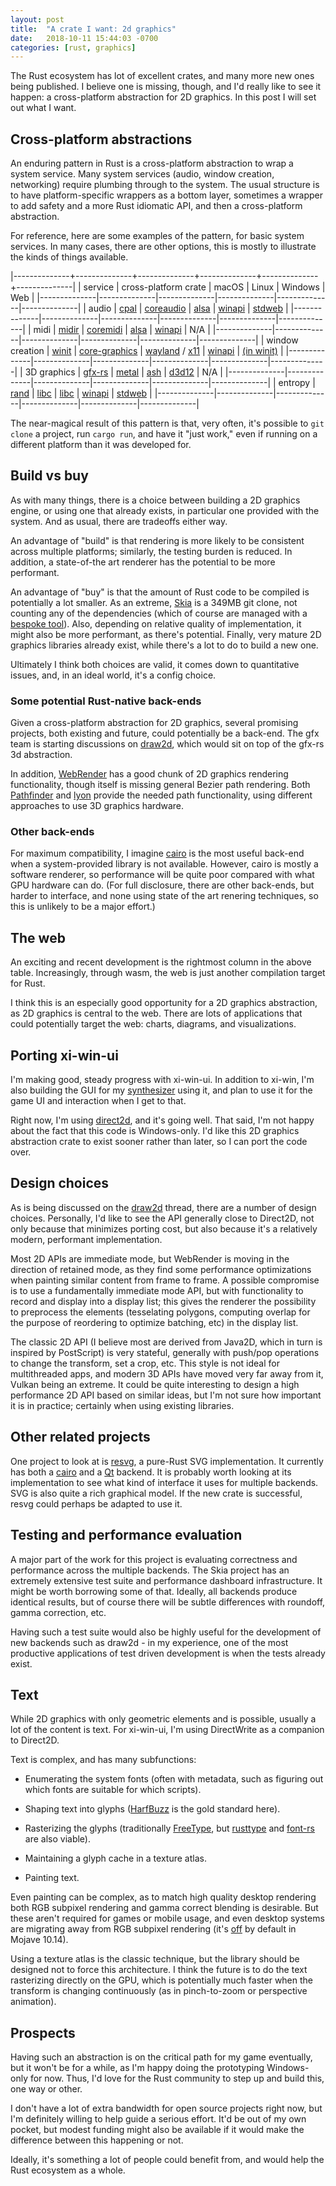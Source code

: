 ```yaml
---
layout: post
title:  "A crate I want: 2d graphics"
date:   2018-10-11 15:44:03 -0700
categories: [rust, graphics]
---
```

The Rust ecosystem has lot of excellent crates, and many more new ones being published. I believe one is missing, though, and I'd really like to see it happen: a cross-platform abstraction for 2D graphics. In this post I will set out what I want.

## Cross-platform abstractions

An enduring pattern in Rust is a cross-platform abstraction to wrap a system service. Many system services (audio, window creation, networking) require plumbing through to the system. The usual structure is to have platform-specific wrappers as a bottom layer, sometimes a wrapper to add safety and a more Rust idiomatic API, and then a cross-platform abstraction.

For reference, here are some examples of the pattern, for basic system services. In many cases, there are other options, this is mostly to illustrate the kinds of things available.

|--------------+--------------+--------------+--------------+--------------+--------------|
| service  | cross-platform crate | macOS    | Linux        | Windows      | Web          |
|--------------|--------------|--------------|--------------|--------------|--------------|
| audio        | [cpal]       | [coreaudio]  | [alsa]       | [winapi]     | [stdweb]     |
|--------------|--------------|--------------|--------------|--------------|--------------|
| midi         | [midir]      | [coremidi]   | [alsa]       | [winapi]     | N/A          |
|--------------|--------------|--------------|--------------|--------------|--------------|
| window creation | [winit]   | [core-graphics] | [wayland] / [x11] | [winapi] | [(in winit)][we] |
|--------------|--------------|--------------|--------------|--------------|--------------|
| 3D graphics  | [gfx-rs]     | [metal]      | [ash]        | [d3d12]      | N/A          |
|--------------|--------------|--------------|--------------|--------------|--------------|
| entropy      | [rand]       | [libc]       | [libc]       | [winapi]     | [stdweb]     |
|--------------|--------------|--------------|--------------|--------------|--------------|

The near-magical result of this pattern is that, very often, it's possible to `git clone` a project, run `cargo run`, and have it "just work," even if running on a different platform than it was developed for.

## Build vs buy

As with many things, there is a choice between building a 2D graphics engine, or using one that already exists, in particular one provided with the system. And as usual, there are tradeoffs either way.

An advantage of "build" is that rendering is more likely to be consistent across multiple platforms; similarly, the testing burden is reduced. In addition, a state-of-the art renderer has the potential to be more performant.

An advantage of "buy" is that the amount of Rust code to be compiled is potentially a lot smaller. As an extreme, [Skia](https://skia.org/) is a 349MB git clone, not counting any of the dependencies (which of course are managed with a [bespoke tool](https://skia.org/user/download)). Also, depending on relative quality of implementation, it might also be more performant, as there's potential. Finally, very mature 2D graphics libraries already exist, while there's a lot to do to build a new one.

Ultimately I think both choices are valid, it comes down to quantitative issues, and, in an ideal world, it's a config choice.

### Some potential Rust-native back-ends

Given a cross-platform abstraction for 2D graphics, several promising projects, both existing and future, could potentially be a back-end. The gfx team is starting discussions on [draw2d], which would sit on top of the gfx-rs 3d abstraction.

In addition, [WebRender] has a good chunk of 2D graphics rendering functionality, though itself is missing general Bezier path rendering. Both [Pathfinder] and [lyon] provide the needed path functionality, using different approaches to use 3D graphics hardware.

### Other back-ends

For maximum compatibility, I imagine [cairo] is the most useful back-end when a system-provided library is not available. However, cairo is mostly a software renderer, so performance will be quite poor compared with what GPU hardware can do. (For full disclosure, there are other back-ends, but harder to interface, and none using state of the art renering techniques, so this is unlikely to be a major effort.)

## The web

An exciting and recent development is the rightmost column in the above table. Increasingly, through wasm, the web is just another compilation target for Rust.

I think this is an especially good opportunity for a 2D graphics abstraction, as 2D graphics is central to the web. There are lots of applications that could potentially target the web: charts, diagrams, and visualizations.

## Porting xi-win-ui

I'm making good, steady progress with xi-win-ui. In addition to xi-win, I'm also building the GUI for my [synthesizer] using it, and plan to use it for the game UI and interaction when I get to that.

Right now, I'm using [direct2d], and it's going well. That said, I'm not happy about the fact that this code is Windows-only. I'd like this 2D graphics abstraction crate to exist sooner rather than later, so I can port the code over.

## Design choices

As is being discussed on the [draw2d] thread, there are a number of design choices. Personally, I'd like to see the API generally close to Direct2D, not only because that minimizes porting cost, but also because it's a relatively modern, performant implementation.

Most 2D APIs are immediate mode, but WebRender is moving in the direction of retained mode, as they find some performance optimizations when painting similar content from frame to frame. A possible compromise is to use a fundamentally immediate mode API, but with functionality to record and display into a display list; this gives the renderer the possibility to preprocess the elements (tesselating polygons, computing overlap for the purpose of reordering to optimize batching, etc) in the display list.

The classic 2D API (I believe most are derived from Java2D, which in turn is inspired by PostScript) is very stateful, generally with push/pop operations to change the transform, set a crop, etc. This style is not ideal for multithreaded apps, and modern 3D APIs have moved very far away from it, Vulkan being an extreme. It could be quite interesting to design a high performance 2D API based on similar ideas, but I'm not sure how important it is in practice; certainly when using existing libraries.

## Other related projects

One project to look at is [resvg], a pure-Rust SVG implementation. It currently has both a [cairo] and a [Qt] backend. It is probably worth looking at its implementation to see what kind of interface it uses for multiple backends. SVG is also quite a rich graphical model. If the new crate is successful, resvg could perhaps be adapted to use it.

## Testing and performance evaluation

A major part of the work for this project is evaluating correctness and performance across the multiple backends. The Skia project has an extremely extensive test suite and performance dashboard infrastructure. It might be worth borrowing some of that. Ideally, all backends produce identical results, but of course there will be subtle differences with roundoff, gamma correction, etc.

Having such a test suite would also be highly useful for the development of new backends such as draw2d - in my experience, one of the most productive applications of test driven development is when the tests already exist.

## Text

While 2D graphics with only geometric elements and is possible, usually a lot of the content is text. For xi-win-ui, I'm using DirectWrite as a companion to Direct2D.

Text is complex, and has many subfunctions:

* Enumerating the system fonts (often with metadata, such as figuring out which fonts are suitable for which scripts).

* Shaping text into glyphs ([HarfBuzz] is the gold standard here).

* Rasterizing the glyphs (traditionally [FreeType], but [rusttype] and [font-rs] are also viable).

* Maintaining a glyph cache in a texture atlas.

* Painting text.

Even painting can be complex, as to match high quality desktop rendering both RGB subpixel rendering and gamma correct blending is desirable. But these aren't required for games or mobile usage, and even desktop systems are migrating away from RGB subpixel rendering (it's [off](https://news.ycombinator.com/item?id=17476873) by default in Mojave 10.14).

Using a texture atlas is the classic technique, but the library should be designed not to force this architecture. I think the future is to do the text rasterizing directly on the GPU, which is potentially much faster when the transform is changing continuously (as in pinch-to-zoom or perspective animation).

## Prospects

Having such an abstraction is on the critical path for my game eventually, but it won't be for a while, as I'm happy doing the prototyping Windows-only for now. Thus, I'd love for the Rust community to step up and build this, one way or other.

I don't have a lot of extra bandwidth for open source projects right now, but I'm definitely willing to help guide a serious effort. It'd be out of my own pocket, but modest funding might also be available if it would make the difference between this happening or not.

Ideally, it's something a lot of people could benefit from, and would help the Rust ecosystem as a whole.

[draw2d]: https://github.com/draw2d/rfcs/issues/1

[cpal]: https://github.com/tomaka/cpal
[winapi]: https://github.com/retep998/winapi-rs
[stdweb]: https://github.com/koute/stdweb
[metal]: https://github.com/gfx-rs/metal-rs
[ash]: https://github.com/MaikKlein/ash
[d3d12]: https://github.com/gfx-rs/d3d12-rs
[coreaudio]: https://github.com/RustAudio/coreaudio-rs
[alsa]: https://github.com/diwic/alsa-rs
[wayland]: https://github.com/Smithay/wayland-rs
[winit]: https://github.com/tomaka/winit
[x11]: https://github.com/erlepereira/x11-rs
[libc]: https://github.com/rust-lang/libc
[midir]: https://github.com/Boddlnagg/midir
[we]: https://github.com/tomaka/winit/tree/master/src/platform/emscripten
[gfx-rs]: https://github.com/gfx-rs/gfx
[core-graphics]: https://github.com/servo/core-foundation-rs
[coremidi]: https://github.com/chris-zen/coremidi
[rand]: https://crates.io/crates/rand
[direct2d]: https://github.com/Connicpu/direct2d-rs
[WebRender]: https://github.com/servo/webrender
[Pathfinder]: https://github.com/pcwalton/pathfinder
[lyon]: https://github.com/nical/lyon

[resvg]: https://github.com/RazrFalcon/resvg
[synthesizer]: https://github.com/raphlinus/synthesizer-io
[HarfBuzz]: https://www.freedesktop.org/wiki/Software/HarfBuzz/
[cairo]: https://cairographics.org/
[Qt]: https://www.qt.io/
[rusttype]: https://github.com/redox-os/rusttype
[font-rs]: https://github.com/raphlinus/font-rs
[FreeType]: https://www.freetype.org/
